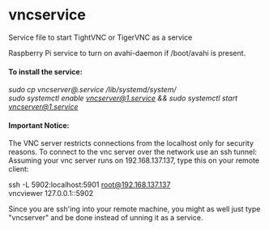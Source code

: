 # vncservice
Service file to start TightVNC or TigerVNC as a service

Raspberry Pi service to turn on avahi-daemon if /boot/avahi is present.  



#### To install the service:  

*sudo cp vncserver@.service /lib/systemd/system/*  
*sudo systemctl enable vncserver@1.service && sudo systemctl start vncserver@1.service*

#### Important Notice:

The VNC server restricts connections from the localhost only for security reasons. To connect to the vnc server over the network use an ssh tunnel:
Assuming your vnc server runs on 192.168.137.137, type this on your remote client:

ssh -L 5902:localhost:5901 root@192.168.137.137  
vncviewer 127.0.0.1::5902

Since you are ssh'ing into your remote machine, you might as well just type "vncserver" and be done instead of unning it as a service.
